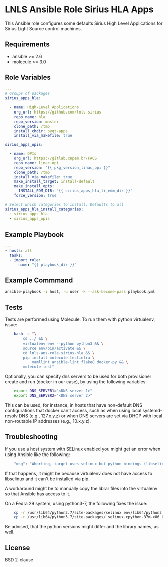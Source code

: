 LNLS Ansible Role Sirius HLA Apps
=================================

This Ansible role configures some defaults Sirius High Level Applications for Sirius Light Source control machines.

## Requirements

- ansible >= 2.6
- molecule >= 3.0

## Role Variables

```yaml
---
# Groups of packages
sirius_apps_hla:

  - name: High-Level Applications
    org_url: https://github.com/lnls-sirius
    repo_name: hla
    repo_version: master
    clone_path: /tmp
    install_chdir: pyqt-apps
    install_via_makefile: true

sirius_apps_opis:

  - name: OPIs
    org_url: https://gitlab.cnpem.br/FACS
    repo_name: linac-opi
    repo_version: "{{ pkg_version_linac_opi }}"
    clone_path: /tmp
    install_via_makefile: true
    make_install_target: install-default
    make_install_opts:
      INSTALL_EDM_DIR: "{{ sirius_apps_hla_li_edm_dir }}"
    force_version: true

# Select which categories to install. Defaults to all
sirius_apps_hla_install_categories:
  - sirius_apps_hla
  - sirius_apps_opis
```

## Example Playbook

```yaml
---
- hosts: all
  tasks:
  - import_role:
      name: "{{ playbook_dir }}"
```

## Example Commmand

```bash
ansible-playbook -i host, -u user -k --ask-become-pass playbook.yml
```

## Tests

Tests are performed using Molecule. To run them with python virtualenv, issue:

```bash
    bash -c "\
        cd ../ && \
        virtualenv env --python python3 && \
        source env/bin/activate && \
        cd lnls-ans-role-sirius-hla && \
        pip install molecule testinfra \
            yamllint ansible-lint flake8 docker-py && \
        molecule test"
```

Optionally, you can specify dns servers to be used for both
provisioner create and run (docker in our case), by using
the following variables:


```bash
    export DNS_SERVER1="<DNS server 1>"
    export DNS_SERVER2="<DNS server 2>"
```

This can be used, for instance, in hosts that have non-default
DNS configurations that docker can't access, such as when
using local systemd-resolv DNS (e.g., 127.x.y.z) or when DNS
servers are set via DHCP with local non-routable IP addresses
(e.g., 10.x.y.z).

## Troubleshooting

If you use a host system with SELinux enabled you might get an error when using
Ansible like the following:

```bash
    "msg": "Aborting, target uses selinux but python bindings (libselinux-python) aren't installed!"
```

If that happens, it might be because virtualenv does not have access to libselinux
and it can't be installed via pip.

A workaround might be to manually copy the librar files into the virtualenv
so that Ansible has access to it.

On a Fedra 29 system, using python3-7, the following fixes the issue:

```bash
    cp -r /usr/lib64/python3.7/site-packages/selinux env/lib64/python3.7/site-packages/
    cp -r /usr/lib64/python3.7/site-packages/_selinux.cpython-37m-x86_64-linux-gnu.so env/lib64/python3.7/site-packages/
```

Be advised, that the python versions might differ and the library names, as well.

## License

BSD 2-clause
